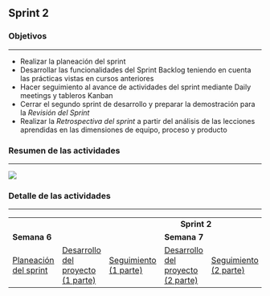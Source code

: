 ## Sprint 2

### Objetivos
---

* Realizar la planeación del sprint
* Desarrollar las funcionalidades del Sprint Backlog teniendo en cuenta las prácticas vistas en cursos anteriores
* Hacer seguimiento al avance de actividades del sprint mediante Daily meetings y tableros Kanban
* Cerrar el segundo sprint de desarrollo y preparar la demostración para la *Revisión del Sprint*
* Realizar la *Retrospectiva del sprint* a partir del análisis de las lecciones aprendidas en las dimensiones de equipo, proceso y producto
 
### Resumen de las actividades
---

![](./../../../assets/images/sprint2.jpg)

### Detalle de las actividades
---

<table>
  <tr>
   <td align="center" colspan="7"><b>Sprint 2</b></td>
  </tr>
  <tr>
    <td colspan="3"><b>Semana 6</b></td>
    <td colspan="4"><b>Semana 7</b></td>
  </tr>
  <tr>
    <td><a href="../semana6/s6_planeacion_sprint">Planeación del sprint</a></td>
    <td><a href="../semana6/s6_desarrollo">Desarrollo del proyecto (1 parte)</a></td>
    <td><a href="../semana6/s6_seguimiento">Seguimiento (1 parte)</a></td>
    <td><a href="../semana7/s7_desarrollo">Desarrollo del proyecto (2 parte)</a></td>
    <td><a href="../semana7/s7_seguimiento">Seguimiento (2 parte)</a></td>
    <td><a href="../semana7/s7_demo">Demostración del producto</a></td>
    <td><a href="../semana7/s7_retrospectiva">Retrospectiva</a></td>
  </tr>
</table>
